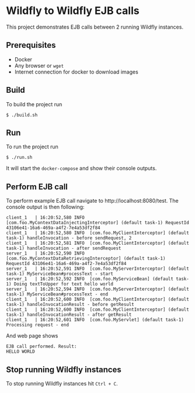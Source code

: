 # Wildfly to Wildfly EJB calls

This project demonstrates EJB calls between 2 running Wildfly instances.

## Prerequisites
* Docker
* Any browser or `wget`
* Internet connection for docker to download images

## Build
To build the project run 
```
$ ./build.sh
```

## Run
To run the project run
```
$ ./run.sh
```
It will start the `docker-compose` and show their console outputs.

## Perform EJB call
To perform example EJB call navigate to http://localhost:8080/test.
The console output is then following:
```
client_1   | 16:20:52,580 INFO  [com.foo.MyContextDataInjectingInterceptor] (default task-1) RequestId 43106e41-16a6-469a-a4f2-7e4a53df2f84
client_1   | 16:20:52,580 INFO  [com.foo.MyClientInterceptor] (default task-1) handleInvocation - before sendRequest, 2
client_1   | 16:20:52,581 INFO  [com.foo.MyClientInterceptor] (default task-1) handleInvocation - after sendRequest
server_1   | 16:20:52,590 INFO  [com.foo.MyContextDataRetrievingInterceptor] (default task-1) RequestId 43106e41-16a6-469a-a4f2-7e4a53df2f84
server_1   | 16:20:52,591 INFO  [com.foo.MyServerInterceptor] (default task-1) MyServiceBean#processText - start
server_1   | 16:20:52,592 INFO  [com.foo.MyServiceBean] (default task-1) Doing textToUpper for text hello world
server_1   | 16:20:52,594 INFO  [com.foo.MyServerInterceptor] (default task-1) MyServiceBean#processText - end
client_1   | 16:20:52,600 INFO  [com.foo.MyClientInterceptor] (default task-1) handleInvocationResult - before getResult
client_1   | 16:20:52,600 INFO  [com.foo.MyClientInterceptor] (default task-1) handleInvocationResult - after getResult
client_1   | 16:20:52,601 INFO  [com.foo.MyServlet] (default task-1) Processing request - end
```

And web page shows
```
EJB call performed. Result:
HELLO WORLD
```

## Stop running Wildfly instances
To stop running Wildfly instances hit `Ctrl + C`.

